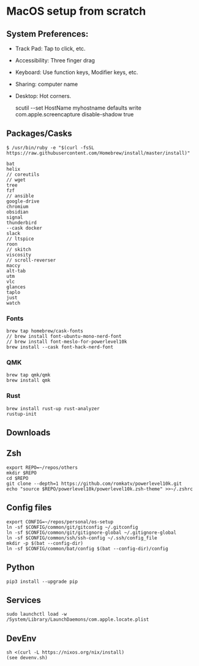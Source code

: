 # MacOS setup from scratch

## System Preferences:

- Track Pad: Tap to click, etc.
- Accessibility: Three finger drag
- Keyboard: Use function keys, Modifier keys, etc.
- Sharing: computer name
- Desktop: Hot corners.

    scutil --set HostName myhostname
    defaults write com.apple.screencapture disable-shadow true

## Packages/Casks

    $ /usr/bin/ruby -e "$(curl -fsSL https://raw.githubusercontent.com/Homebrew/install/master/install)"

    bat
    helix 
    // coreutils
    // wget
    tree
    fzf
    // ansible
    google-drive
    chromium
    obsidian
    signal
    thunderbird
    --cask docker
    slack
    // ltspice
    roon
    // skitch
    viscosity 
    // scroll-reverser
    maccy
    alt-tab
    utm
    vlc
    glances
    taplo
    just
    watch

### Fonts

    brew tap homebrew/cask-fonts
    // brew install font-ubuntu-mono-nerd-font
    // brew install font-meslo-for-powerlevel10k
    brew install --cask font-hack-nerd-font

### QMK

    brew tap qmk/qmk
    brew install qmk

### Rust

    brew install rust-up rust-analyzer
    rustup-init

## Downloads

## Zsh

    export REPO=~/repos/others
    mkdir $REPO
    cd $REPO
    git clone --depth=1 https://github.com/romkatv/powerlevel10k.git
    echo "source $REPO/powerlevel10k/powerlevel10k.zsh-theme" >>~/.zshrc

## Config files

    export CONFIG=~/repos/personal/os-setup
    ln -sf $CONFIG/common/git/gitconfig ~/.gitconfig
    ln -sf $CONFIG/common/git/gitignore-global ~/.gitignore-global
    ln -sf $CONFIG/common/ssh/ssh-config ~/.ssh/config_file
    mkdir -p $(bat --config-dir)
    ln -sf $CONFIG/common/bat/config $(bat --config-dir)/config

## Python

    pip3 install --upgrade pip

## Services

    sudo launchctl load -w /System/Library/LaunchDaemons/com.apple.locate.plist

## DevEnv

    sh <(curl -L https://nixos.org/nix/install)
    (see devenv.sh)
